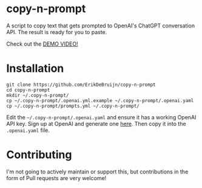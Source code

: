 # copy-n-prompt
A script to copy text that gets prompted to OpenAI's ChatGPT conversation API. The result is ready for you to paste.

Check out the [DEMO VIDEO!](https://github.com/ErikDeBruijn/copy-n-prompt/raw/main/Copy-n-prompt%20v0.2%20demo.mp4)

# Installation
```(sh)
git clone https://github.com/ErikDeBruijn/copy-n-prompt
cd copy-n-prompt
mkdir ~/.copy-n-prompt/
cp ~/.copy-n-prompt/.openai.yml.example ~/.copy-n-prompt/.openai.yaml
cp ~/.copy-n-prompt/prompts.yml ~/.copy-n-prompt/
```
Edit the `~/.copy-n-prompt/.openai.yaml` and ensure it has a working OpenAI API key. Sign up at OpenAI and generate one [here](https://platform.openai.com/account/api-keys). Then copy it into the `.openai.yaml` file.

# Contributing
I'm not going to actively maintain or support this, but contributions in the form of Pull requests are very welcome!
